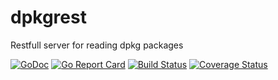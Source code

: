 # dpkgrest
Restfull server for reading dpkg packages

[![GoDoc](https://godoc.org/github.com/jraats/dpkgrest?status.svg)](https://godoc.org/github.com/jraats/dpkgrest)
[![Go Report Card](https://goreportcard.com/badge/github.com/jraats/dpkgrest)](https://goreportcard.com/report/github.com/jraats/dpkgrest)
[![Build Status](https://travis-ci.org/jraats/dpkgrest.svg?branch=master)](https://travis-ci.org/jraats/dpkgrest)
[![Coverage Status](https://coveralls.io/repos/github/jraats/dpkgrest/badge.svg?branch=master)](https://coveralls.io/github/jraats/dpkgrest?branch=master)
